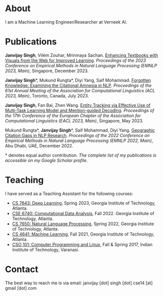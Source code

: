 # About
I am a Machine Learning Engineer/Researcher at Verneek AI.

# Publications

**Janvijay Singh**, Vilém Zouhar, Mrinmaya Sachan. [Enhancing Textbooks with Visuals from the Web for Improved Learning](https://arxiv.org/pdf/2304.08931.pdf). *Proceedings of the 2023 Conference on Empirical Methods in Natural Language Processing (EMNLP 2023, Main)*, Singapore, December 2023.

**Janvijay Singh**\*, Mukund Rungta\*, Diyi Yang, Saif Mohammad. [Forgotten Knowledge: Examining the Citational Amnesia in NLP](https://aclanthology.org/2023.acl-long.341v2.pdf). *Proceedings of the 61st Annual Meeting of the Association for Computational Linguistics (ACL 2023, Main)*, Toronto, Canada, July 2023.

**Janvijay Singh**, Fan Bai, Zhen Wang. [Entity Tracking via Effective Use of Multi-Task Learning Model and Mention-guided Decoding](https://aclanthology.org/2023.eacl-main.90.pdf). *Proceedings of the 17th Conference of the European Chapter of the Association for Computational Linguistics (EACL 2023, Main)*, Singapore, May 2023.

Mukund Rungta\*, **Janvijay Singh**\*, Saif Mohammad, Diyi Yang. [Geographic Citation Gaps in NLP Research](https://aclanthology.org/2022.emnlp-main.89.pdf). *Proceedings of the 2022 Conference on Empirical Methods in Natural Language Processing (EMNLP 2022, Main)*, Abu Dhabi, UAE, December 2022.

\* denotes equal author contribution. *The complete list of my publications is accessible on my Google Scholar profile*.

# Teaching

I have served as a Teaching Assistant for the following courses:

- [CS 7643: Deep Learning](https://sites.cc.gatech.edu/classes/AY2023/cs7643_spring/index.html), Spring 2023, Georgia Institute of Technology, Atlanta.
- [CSE 6740: Computational Data Analysis](https://oscar.gatech.edu/bprod/bwckctlg.p_disp_course_detail?cat_term_in=202008&subj_code_in=CSE&crse_numb_in=6740), Fall 2022. Georgia Institute of Technology, Atlanta.
- [CS 7650: Natural Language Processing](https://aritter.github.io/CS-7650-sp22/), Spring 2022, Georgia Institute of Technology, Atlanta.
- [CS 4641: Machine Learning](https://aritter.github.io/CS-4641/), Fall 2021, Georgia Institute of Technology, Atlanta.
- [CSO 101: Computer Programming and Linux](https://sites.google.com/site/pratikchattopadhyay/programming), Fall & Spring 2017, Indian Institute of Technology, Varanasi.


# Contact
The best way to reach me is via email: janvijay [dot] singh [dot] cse14 [at] gmail [dot] com
